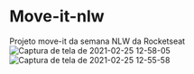 # Move-it-nlw
Projeto move-it da semana NLW da Rocketseat
![Captura de tela de 2021-02-25 12-58-05](https://user-images.githubusercontent.com/67286282/109179977-3175b080-7769-11eb-9e11-2fc5f89a148b.png)
![Captura de tela de 2021-02-25 12-55-58](https://user-images.githubusercontent.com/67286282/109179964-2fabed00-7769-11eb-8294-5a54b7f314df.png)

